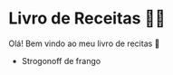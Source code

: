 # Livro de Receitas :man_cook:

Olá! Bem vindo ao meu livro de recitas :wave:

- Strogonoff de frango

